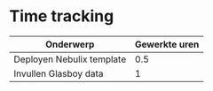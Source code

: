 # Time tracking

| Onderwerp                 | Gewerkte uren |
|---------------------------|---------------|
| Deployen Nebulix template | 0.5           |
| Invullen Glasboy data     | 1             |

